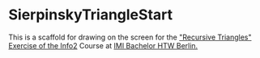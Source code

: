 # SierpinskyTriangleStart

This is a scaffold for drawing on the screen for the ["Recursive Triangles" Exercise of the Info2](http://bkleinen.github.io/info2/labs/lab-07.html) Course at [IMI Bachelor HTW Berlin.](http://imi-bachelor.htw-berlin.de/)
